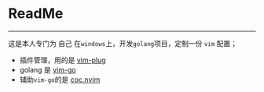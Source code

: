 # ReadMe

----------------------------------------------------------------------

这是本人专门为 自己 在`windows`上，开发`golang`项目，定制一份 `vim` 配置；

- 插件管理，用的是 [vim-plug](https://github.com/junegunn/vim-plug)
- golang 是 [vim-go](https://github.com/fatih/vim-go)
- 辅助`vim-go`的是 [coc.nvim](https://github.com/neoclide/coc.nvim)
